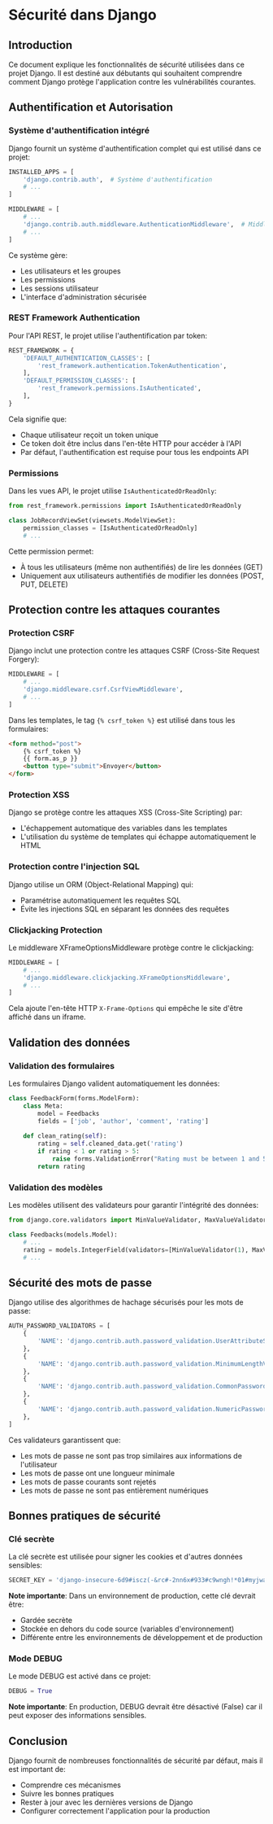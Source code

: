 # Sécurité dans Django

## Introduction
Ce document explique les fonctionnalités de sécurité utilisées dans ce projet Django. Il est destiné aux débutants qui souhaitent comprendre comment Django protège l'application contre les vulnérabilités courantes.

## Authentification et Autorisation

### Système d'authentification intégré

Django fournit un système d'authentification complet qui est utilisé dans ce projet:

```python
INSTALLED_APPS = [
    'django.contrib.auth',  # Système d'authentification
    # ...
]

MIDDLEWARE = [
    # ...
    'django.contrib.auth.middleware.AuthenticationMiddleware',  # Middleware d'authentification
    # ...
]
```

Ce système gère:
- Les utilisateurs et les groupes
- Les permissions
- Les sessions utilisateur
- L'interface d'administration sécurisée

### REST Framework Authentication

Pour l'API REST, le projet utilise l'authentification par token:

```python
REST_FRAMEWORK = {
    'DEFAULT_AUTHENTICATION_CLASSES': [
        'rest_framework.authentication.TokenAuthentication',
    ],
    'DEFAULT_PERMISSION_CLASSES': [
        'rest_framework.permissions.IsAuthenticated',
    ],
}
```

Cela signifie que:
- Chaque utilisateur reçoit un token unique
- Ce token doit être inclus dans l'en-tête HTTP pour accéder à l'API
- Par défaut, l'authentification est requise pour tous les endpoints API

### Permissions

Dans les vues API, le projet utilise `IsAuthenticatedOrReadOnly`:

```python
from rest_framework.permissions import IsAuthenticatedOrReadOnly

class JobRecordViewSet(viewsets.ModelViewSet):
    permission_classes = [IsAuthenticatedOrReadOnly]
    # ...
```

Cette permission permet:
- À tous les utilisateurs (même non authentifiés) de lire les données (GET)
- Uniquement aux utilisateurs authentifiés de modifier les données (POST, PUT, DELETE)

## Protection contre les attaques courantes

### Protection CSRF

Django inclut une protection contre les attaques CSRF (Cross-Site Request Forgery):

```python
MIDDLEWARE = [
    # ...
    'django.middleware.csrf.CsrfViewMiddleware',
    # ...
]
```

Dans les templates, le tag `{% csrf_token %}` est utilisé dans tous les formulaires:

```html
<form method="post">
    {% csrf_token %}
    {{ form.as_p }}
    <button type="submit">Envoyer</button>
</form>
```

### Protection XSS

Django se protège contre les attaques XSS (Cross-Site Scripting) par:
- L'échappement automatique des variables dans les templates
- L'utilisation du système de templates qui échappe automatiquement le HTML

### Protection contre l'injection SQL

Django utilise un ORM (Object-Relational Mapping) qui:
- Paramétrise automatiquement les requêtes SQL
- Évite les injections SQL en séparant les données des requêtes

### Clickjacking Protection

Le middleware XFrameOptionsMiddleware protège contre le clickjacking:

```python
MIDDLEWARE = [
    # ...
    'django.middleware.clickjacking.XFrameOptionsMiddleware',
    # ...
]
```

Cela ajoute l'en-tête HTTP `X-Frame-Options` qui empêche le site d'être affiché dans un iframe.

## Validation des données

### Validation des formulaires

Les formulaires Django valident automatiquement les données:

```python
class FeedbackForm(forms.ModelForm):
    class Meta:
        model = Feedbacks
        fields = ['job', 'author', 'comment', 'rating']
        
    def clean_rating(self):
        rating = self.cleaned_data.get('rating')
        if rating < 1 or rating > 5:
            raise forms.ValidationError("Rating must be between 1 and 5.")
        return rating
```

### Validation des modèles

Les modèles utilisent des validateurs pour garantir l'intégrité des données:

```python
from django.core.validators import MinValueValidator, MaxValueValidator

class Feedbacks(models.Model):
    # ...
    rating = models.IntegerField(validators=[MinValueValidator(1), MaxValueValidator(5)])
    # ...
```

## Sécurité des mots de passe

Django utilise des algorithmes de hachage sécurisés pour les mots de passe:

```python
AUTH_PASSWORD_VALIDATORS = [
    {
        'NAME': 'django.contrib.auth.password_validation.UserAttributeSimilarityValidator',
    },
    {
        'NAME': 'django.contrib.auth.password_validation.MinimumLengthValidator',
    },
    {
        'NAME': 'django.contrib.auth.password_validation.CommonPasswordValidator',
    },
    {
        'NAME': 'django.contrib.auth.password_validation.NumericPasswordValidator',
    },
]
```

Ces validateurs garantissent que:
- Les mots de passe ne sont pas trop similaires aux informations de l'utilisateur
- Les mots de passe ont une longueur minimale
- Les mots de passe courants sont rejetés
- Les mots de passe ne sont pas entièrement numériques

## Bonnes pratiques de sécurité

### Clé secrète

La clé secrète est utilisée pour signer les cookies et d'autres données sensibles:

```python
SECRET_KEY = 'django-insecure-6d9#iscz(-&rc#-2nn6x#933#c9wngh!*01#myjwa2&7$tv4#w'
```

**Note importante**: Dans un environnement de production, cette clé devrait être:
- Gardée secrète
- Stockée en dehors du code source (variables d'environnement)
- Différente entre les environnements de développement et de production

### Mode DEBUG

Le mode DEBUG est activé dans ce projet:

```python
DEBUG = True
```

**Note importante**: En production, DEBUG devrait être désactivé (False) car il peut exposer des informations sensibles.

## Conclusion

Django fournit de nombreuses fonctionnalités de sécurité par défaut, mais il est important de:
- Comprendre ces mécanismes
- Suivre les bonnes pratiques
- Rester à jour avec les dernières versions de Django
- Configurer correctement l'application pour la production